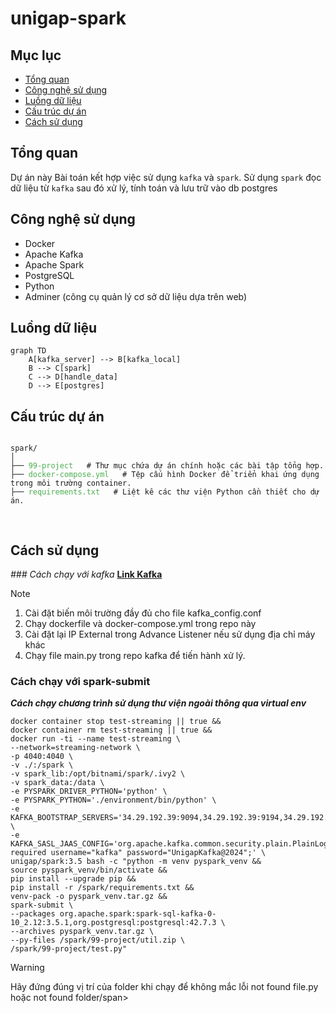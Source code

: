 # unigap-spark
## Mục lục 
- [Tổng quan](#tổng-quan)
- [Công nghệ sử dụng](#công-nghệ-sử-dụng)
- [Luồng dữ liệu](#luồng-dữ-liệu)
- [Cấu trúc dự án](#cấu-trúc-dự-án)
- [Cách sử dụng](#cách-sử-dụng)
## Tổng quan
Dự án này Bài toán kết hợp việc sử dụng `kafka` và `spark`. Sử dụng `spark` đọc dữ liệu từ `kafka` sau đó xử lý, tính toán và lưu trữ vào db postgres

## Công nghệ sử dụng
+ Docker
+ Apache Kafka
+ Apache Spark
+ PostgreSQL
+ Python
+ Adminer (công cụ quản lý cơ sở dữ liệu dựa trên web)

## Luồng dữ liệu
```mermaid
graph TD
    A[kafka_server] --> B[kafka_local]
    B --> C[spark]
    C --> D[handle_data]
    D --> E[postgres]

```

## Cấu trúc dự án
<pre>
<code>
spark/
│
├── <span style="color: #4CAF50;">99-project</span>   # Thư mục chứa dự án chính hoặc các bài tập tổng hợp.
├── <span style="color: #4CAF50;">docker-compose.yml</span>   # Tệp cấu hình Docker để triển khai ứng dụng trong môi trường container.
├── <span style="color: #4CAF50;">requirements.txt</span>   # Liệt kê các thư viện Python cần thiết cho dự án.

</code>
</pre>

## Cách sử dụng
  _### Cách chạy với kafka_
  **[Link Kafka](https://github.com/pKietDE/kafka-postgres)**
  > [!NOTE]
  > 1. Cài đặt biến môi trường đầy đủ cho file kafka_config.conf
  > 2. Chạy dockerfile và docker-compose.yml trong repo này
  > 3. Cài đặt lại IP External trong Advance Listener nếu sử dụng <span style="color:##FF0000">địa chỉ máy khác</span> 
  > 4. Chạy file main.py trong repo kafka để tiến hành xử lý.
   
  


  ### Cách chạy với spark-submit
  _**Cách chạy chương trình sử dụng thư viện ngoài thông qua virtual env**_
  ```
  docker container stop test-streaming || true &&
  docker container rm test-streaming || true &&
  docker run -ti --name test-streaming \
  --network=streaming-network \
  -p 4040:4040 \
  -v ./:/spark \
  -v spark_lib:/opt/bitnami/spark/.ivy2 \
  -v spark_data:/data \
  -e PYSPARK_DRIVER_PYTHON='python' \
  -e PYSPARK_PYTHON='./environment/bin/python' \
  -e KAFKA_BOOTSTRAP_SERVERS='34.29.192.39:9094,34.29.192.39:9194,34.29.192.39:9294' \
  -e KAFKA_SASL_JAAS_CONFIG='org.apache.kafka.common.security.plain.PlainLoginModule required username="kafka" password="UnigapKafka@2024";' \
  unigap/spark:3.5 bash -c "python -m venv pyspark_venv &&
  source pyspark_venv/bin/activate &&
  pip install --upgrade pip &&
  pip install -r /spark/requirements.txt &&
  venv-pack -o pyspark_venv.tar.gz &&
  spark-submit \
  --packages org.apache.spark:spark-sql-kafka-0-10_2.12:3.5.1,org.postgresql:postgresql:42.7.3 \
  --archives pyspark_venv.tar.gz \
  --py-files /spark/99-project/util.zip \
  /spark/99-project/test.py"
  ```
  > [!WARNING]
  > Hãy đứng đúng vị trí của folder khi chạy để không mắc lỗi  <span style="color:##FF0000">not found file.py</span> hoặc  <span style="color:##FF0000">not found folder/span>
  

